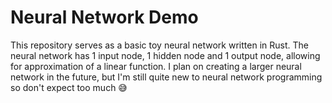 # Neural Network Demo
This repository serves as a basic toy neural network written in Rust. The neural network has 1 input node, 1 hidden node and 1 output node, allowing for approximation of a linear function. I plan on creating a larger neural network in the future, but I'm still quite new to neural network programming so don't expect too much 😅